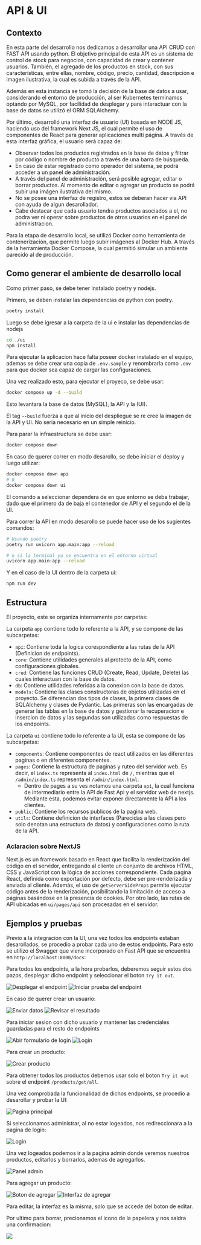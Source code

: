# API & UI

## Contexto

En esta parte del desarrollo nos dedicamos a desarrollar una API CRUD con FAST API usando python. El objetivo principal de esta API es un sistema de control de stock para negocios, con capacidad de crear y contener usuarios. También, el agregado de los productos en stock, con sus características, entre ellas, nombre, código, precio, cantidad, descripción e imagen ilustrativa, la cual es subida a través de la API.

Además en esta instancia se tomó la decisión de la base de datos a usar, considerando el entorno de producción, al ser Kubernetes terminamos optando por MySQL, por facilidad de desplegar y para interactuar con la base de datos se utilizó el ORM SQLAlchemy.

Por último, desarrolló una interfaz de usuario (UI) basada en NODE JS, haciendo uso del framework Next JS, el cual permite el uso de componentes de React para generar aplicaciones multi página. A través de esta interfaz gráfica, el usuario será capaz de:

* Observar todos los productos registrados en la base de datos y filtrar por código o nombre de producto a través de una barra de búsqueda.
* En caso de estar registrado como operador del sistema, se podrá acceder a un panel de administración.
* A través del panel de administración, será posible agregar, editar o borrar productos. Al momento de editar o agregar un producto se podrá subir una imágen ilustrativa del mismo.
* No se posee una interfaz de registro, estos se deberan hacer via API con ayuda de algun desarollador. 
* Cabe destacar que cada usuario tendra productos asociados a el, no podra ver ni operar sobre productos de otros usuarios en el panel de administracion.

Para la etapa de desarrollo local, se utilizó Docker como herramienta de contenerización, que permite luego subir imágenes al Docker Hub. A través de la herramienta Docker Compose, la cual permitió simular un ambiente parecido al de producción.  

## Como generar el ambiente de desarrollo local

Como primer paso, se debe tener instalado poetry y nodejs.

Primero, se deben instalar las dependencias de python con poetry.

```bash
poetry install
```

Luego se debe igresar a la carpeta de la ui e instalar las dependencias de nodejs

```bash
cd ./ui
npm install
```

Para ejecutar la aplicacion hace falta poseer docker instalado en el equipo, ademas se debe crear una copia de `.env.sample` y renombrarla como `.env` para que docker sea capaz de cargar las configuraciones.

Una vez realizado esto, para ejecutar el proyeco, se debe usar:

```bash
docker compose up -d --build
 ```

Esto levantara la base de datos (MySQL), la API y la (UI).
 
El tag `--build` fuerza a que al inicio del despliegue se re cree la imagen de la API y UI. No seria necesario en un simple reinicio.

Para parar la infraestructura se debe usar:

```bash
docker compose down
```

En caso de querer correr en modo desarollo, se debe iniciar el deploy y luego utilizar:

```bash
docker compose down api
# 0
docker compose down ui
```

El comando a seleccionar dependera de en que entorno se deba trabajar, dado que el primero da de baja el contenedor de API y el segundo el de la UI.

Para correr la API en modo desarollo se puede hacer uso de los sugientes comandos:

```bash
# Usando poetry
poetry run uvicorn app.main:app --reload

# o si la terminal ya se encuentra en el entorno virtual
uvicorn app.main:app --reload
```

Y en el caso de la UI dentro de la carpeta ui:

```bash
npm run dev
```

## Estructura

El proyecto, este se organiza internamente por carpetas:

La carpeta `app` contiene todo lo referente a la API, y se compone de las subcarpetas:

* `api`: Contiene toda la logica corespondiente a las rutas de la API (Definicion de endpoints). 
* `core`: Contiene utilidades generales al protecto de la API, como configuraciones globales.
* `crud`: Contiene las funciones CRUD (Create, Read, Update, Delete) las cuales interactuan con la base de datos.
* `db`: Contiene utilidades referidas a la conexion con la base de datos.
* `models`: Contiene las clases constructoras de objetos utilizadas en el proyecto. Se diferencian dos tipos de clases, la primera clases de SQLAlchemy y clases de Pydantic. Las primeras son las encargadas de generar las tablas en la base de datos y gestionar la recuperacion e insercion de datos y las segundas son utilizadas como respuestas de los endpoints.

La carpeta `ui` contiene todo lo referente a la UI, esta se compone de las subcarpetas:

* `components`: Contiene componentes de react utilizados en las diferentes paginas o en diferentes componentes.
* `pages`: Contiene la estructura de paginas y ruteo del servidor web. Es decir, el `index.ts` representa al `index.html` de `/`, mientras que el `/admin/index.ts` representa el `/admin/index.html`.
    * Dentro de pages a su ves notamos una carpeta `api`, la cual funciona de intermediario entre la API de Fast Api y el servidor web de nextjs. Mediante esta, podemos evitar exponer directamente la API a los clientes.
* `public`: Contiene los recursos publicos de la pagina web.
* `utils`: Contiene definicion de interfaces (Parecidas a las clases pero solo denotan una estructura de datos) y configuraciones como la ruta de la API.

### Aclaracion sobre NextJS

Next.js es un framework basado en React que facilita la renderización del código en el servidor, entregando al cliente un conjunto de archivos HTML, CSS y JavaScript con la lógica de acciones correspondiente. Cada página React, definida como exportación por defecto, debe ser pre-renderizada y enviada al cliente. Además, el uso de `getServerSideProps` permite ejecutar código antes de la renderización, posibilitando la limitación de acceso a páginas basándose en la presencia de cookies. Por otro lado, las rutas de API ubicadas en `ui/pages/api` son procesadas en el servidor.

## Ejemplos y pruebas

Previo a la integracion con la UI, una vez todos los endpoints estaban desarollados, se procedio a probar cada uno de estos endpoints. Para esto se utilizo el Swagger que viene incorporado en Fast API que se encuentra en `http://localhost:8000/docs`:

Para todos los endpoints, a la hora probarlos, deberemos seguir estos dos pazos, desplegar dicho endpoint y seleccionar el boton `Try it out`.

![Desplegar el endpoint](temp_docs_img/usuario_desplegar.png)
![Iniciar prueba del endpoint](temp_docs_img/usuario_probar.png)

En caso de querer crear un usuario:

![Enviar datos](temp_docs_img/usuario_insertar.png)
![Revisar el resultado](temp_docs_img/usuario_resultado.png)

Para iniciar sesion con dicho usuario y mantener las credenciales guardadas para el resto de endpoints

![Abir formulario de login](temp_docs_img/login_abrir.png)
![Login](temp_docs_img/logear.png)

Para crear un producto:

![Crear producto](temp_docs_img/producto_crear.png)

Para obtener todos los productos debemos usar solo el boton `Try it out` sobre el endpoint `/products/get/all`.

Una vez comprobada la funcionalidad de dichos endpoints, se procedio a desarollar y probar la UI:

![Pagina principal](temp_docs_img/ui_principal.png)

Si seleccionamos administrar, al no estar logeados, nos redireccionara a la pagina de login:

![Login](temp_docs_img/ui_login.png)

Una vez logeados podemos ir a la pagina admin donde veremos nuestros productos, editarlos y borrarlos, ademas de agregarlos.

![Panel admin](temp_docs_img/ui_admin.png)

Para agregar un producto:

![Boton de agregar](temp_docs_img/ui_agregar_1.png)
![Interfaz de agregar](temp_docs_img/ui_agregar_2.png)

Para editar, la interfaz es la misma, solo que se accede del boton de editar.

Por ultimo para borrar, precionamos el icono de la papelera y nos saldra una confirmacion:

![](temp_docs_img/ui_borrar.png)
